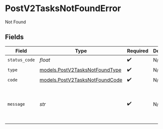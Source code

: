 # PostV2TasksNotFoundError

Not Found


## Fields

| Field                                                                  | Type                                                                   | Required                                                               | Description                                                            | Example                                                                |
| ---------------------------------------------------------------------- | ---------------------------------------------------------------------- | ---------------------------------------------------------------------- | ---------------------------------------------------------------------- | ---------------------------------------------------------------------- |
| `status_code`                                                          | *float*                                                                | :heavy_check_mark:                                                     | N/A                                                                    |                                                                        |
| `type`                                                                 | [models.PostV2TasksNotFoundType](../models/postv2tasksnotfoundtype.md) | :heavy_check_mark:                                                     | N/A                                                                    |                                                                        |
| `code`                                                                 | [models.PostV2TasksNotFoundCode](../models/postv2tasksnotfoundcode.md) | :heavy_check_mark:                                                     | N/A                                                                    |                                                                        |
| `message`                                                              | *str*                                                                  | :heavy_check_mark:                                                     | N/A                                                                    | Object with slug/ID "people" not found.                                |